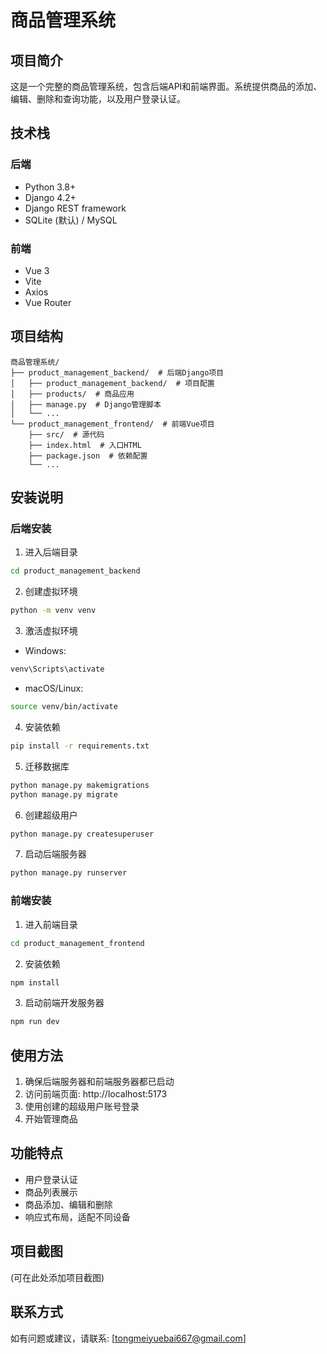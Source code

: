 # 商品管理系统

## 项目简介
这是一个完整的商品管理系统，包含后端API和前端界面。系统提供商品的添加、编辑、删除和查询功能，以及用户登录认证。

## 技术栈

### 后端
- Python 3.8+
- Django 4.2+
- Django REST framework
- SQLite (默认) / MySQL

### 前端
- Vue 3
- Vite
- Axios
- Vue Router

## 项目结构
```
商品管理系统/
├── product_management_backend/  # 后端Django项目
│   ├── product_management_backend/  # 项目配置
│   ├── products/  # 商品应用
│   ├── manage.py  # Django管理脚本
│   └── ...
└── product_management_frontend/  # 前端Vue项目
    ├── src/  # 源代码
    ├── index.html  # 入口HTML
    ├── package.json  # 依赖配置
    └── ...
```

## 安装说明

### 后端安装
1. 进入后端目录
```bash
cd product_management_backend
```

2. 创建虚拟环境
```bash
python -m venv venv
```

3. 激活虚拟环境
- Windows:
```bash
venv\Scripts\activate
```
- macOS/Linux:
```bash
source venv/bin/activate
```

4. 安装依赖
```bash
pip install -r requirements.txt
```

5. 迁移数据库
```bash
python manage.py makemigrations
python manage.py migrate
```

6. 创建超级用户
```bash
python manage.py createsuperuser
```

7. 启动后端服务器
```bash
python manage.py runserver
```

### 前端安装
1. 进入前端目录
```bash
cd product_management_frontend
```

2. 安装依赖
```bash
npm install
```

3. 启动前端开发服务器
```bash
npm run dev
```

## 使用方法
1. 确保后端服务器和前端服务器都已启动
2. 访问前端页面: http://localhost:5173
3. 使用创建的超级用户账号登录
4. 开始管理商品

## 功能特点
- 用户登录认证
- 商品列表展示
- 商品添加、编辑和删除
- 响应式布局，适配不同设备

## 项目截图
(可在此处添加项目截图)

## 联系方式
如有问题或建议，请联系: [tongmeiyuebai667@gmail.com]